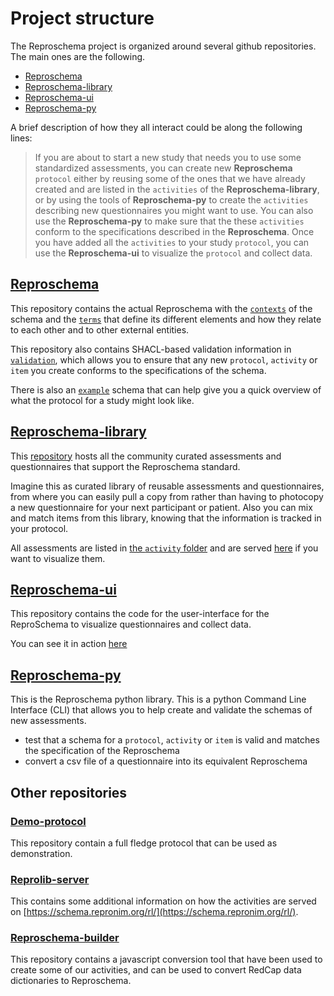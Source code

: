 # Project structure

The Reproschema project is organized around several github repositories. The main ones are the following.

- [Reproschema](https://github.com/ReproNim/reproschema)
- [Reproschema-library](https://github.com/ReproNim/reproschema-library)
- [Reproschema-ui](https://github.com/ReproNim/reproschema-ui)
- [Reproschema-py](https://github.com/ReproNim/reproschema-py)

A brief description of how they all interact could be along the following lines:

>If you are about to start a new study that needs you to use some standardized assessments, you can create new **Reproschema** `protocol` either by reusing some of the ones that we have already created and are listed in the `activities` of the **Reproschema-library**, or by using the tools of **Reproschema-py** to create the `activities` describing new questionnaires you might want to use. You can also use the **Reproschema-py** to make sure that the these `activities` conform to the specifications described in the **Reproschema**. Once you have added all the `activities` to your study `protocol`, you can use the **Reproschema-ui** to visualize the `protocol` and collect data.

## [Reproschema](https://github.com/ReproNim/reproschema)

This repository contains the actual Reproschema with the [`contexts`](https://github.com/ReproNim/reproschema/tree/master/contexts) 
of the schema and the [`terms`](https://github.com/ReproNim/reproschema/tree/master/terms) 
that define its different elements and how they relate to each other and to other 
external entities.

This repository also contains SHACL-based validation information in [`validation`](https://github.com/ReproNim/reproschema/tree/master/validation), 
which allows you to ensure that any new `protocol`, `activity` or `item` you create 
conforms to the specifications of the schema. 

There is also an [`example`](https://github.com/ReproNim/reproschema/tree/master/example) 
schema that can help give you a quick overview of what the protocol for a study 
might look like.

## [Reproschema-library](https://github.com/ReproNim/reproschema-library)

This [repository](https://github.com/ReproNim/reproschema-library) hosts all the 
community curated assessments and questionnaires that support the Reproschema 
standard.

Imagine this as curated library of reusable assessments and questionnaires, from 
where you can easily pull a copy from rather than having to photocopy a new 
questionnaire for your next participant or patient. Also you can mix and match 
items from this library, knowing that the information is tracked in your protocol.

All assessments are listed in [the `activity` folder](https://github.com/ReproNim/reproschema-library/tree/master/activities) 
and are served [here](https://schema.repronim.org/rl/) if you want to visualize 
them.

## [Reproschema-ui](https://github.com/ReproNim/reproschema-ui)

This repository contains the code for the user-interface for the ReproSchema to 
visualize questionnaires and collect data.

You can see it in action [here](https://schema.repronim.org/ui/)

## [Reproschema-py](https://github.com/ReproNim/reproschema-py)

This is the Reproschema python library. This is a python Command Line Interface (CLI) 
that allows you to help create and validate the schemas of new assessments.

- test that a schema for a `protocol`, `activity` or `item` is valid and matches 
the specification of the Reproschema
- convert a csv file of a questionnaire into its equivalent Reproschema

## Other repositories

### [Demo-protocol](https://github.com/ReproNim/demo-protocol)

This repository contain a full fledge protocol that can be used as demonstration.

### [Reprolib-server](https://github.com/ReproNim/reprolib-server)

This contains some additional information on how the activities are served on 
[https://schema.repronim.org/rl/](https://schema.repronim.org/rl/).

### [Reproschema-builder](https://github.com/ReproNim/reproschema-builder)

This repository contains a javascript conversion tool that have been used to 
create some of our activities, and can be used to convert RedCap data 
dictionaries to Reproschema.